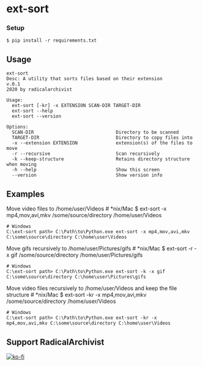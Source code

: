 # ext-sort

### Setup
    $ pip install -r requirements.txt

## Usage
    ext-sort
    Desc: A utility that sorts files based on their extension
    v.0.1
    2020 by radicalarchivist

    Usage:
      ext-sort [-kr] -x EXTENSION SCAN-DIR TARGET-DIR
      ext-sort --help
      ext-sort --version

    Options:
      SCAN-DIR                              Directory to be scanned
      TARGET-DIR                            Directory to copy files into
      -x --extension EXTENSION              extension(s) of the files to move
      -r --recursive                        Scan recursively
      -k --keep-structure                   Retains directory structure when moving
      -h --help                             Show this screen
      --version                             Show version info

## Examples

Move video files to /home/user/Videos
    # *nix/Mac
    $ ext-sort -x mp4,mov,avi,mkv /some/source/directory /home/user/Videos

    # Windows
    C:\ext-sort path> C:\Path\to\Python.exe ext-sort -x mp4,mov,avi,mkv C:\some\source\directory C:\home\user\Videos

Move gifs recursively to /home/user/Pictures/gifs 
    # *nix/Mac
    $ ext-sort -r -x gif /some/source/directory /home/user/Pictures/gifs

    # Windows
    C:\ext-sort path> C:\Path\to\Python.exe ext-sort -k -x gif C:\some\source\directory C:\home\user\Pictures\gifs

Move video files recursively to /home/user/Videos and keep the file structure
    # *nix/Mac
    $ ext-sort -kr -x mp4,mov,avi,mkv /some/source/directory /home/user/Videos

    # Windows
    C:\ext-sort path> C:\Path\to\Python.exe ext-sort -kr -x mp4,mov,avi,mkv C:\some\source\directory C:\home\user\Videos

## Support RadicalArchivist
[![ko-fi](https://ko-fi.com/img/githubbutton_sm.svg)](https://ko-fi.com/N4N53F7TD)